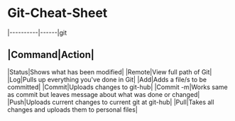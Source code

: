 # Git-Cheat-Sheet

|----------|------|git 
## |Command|Action|

|Status|Shows what has been modified|
|Remote|View full path of Git|
|Log|Pulls up everything you've done in Git|
|Add|Adds a file/s to be committed|
|Commit|Uploads changes to git-hub|
|Commit -m|Works same as commit but leaves message about what was done or changed|
|Push|Uploads current changes to current git at git-hub|
|Pull|Takes all changes and uploads them to personal files|

